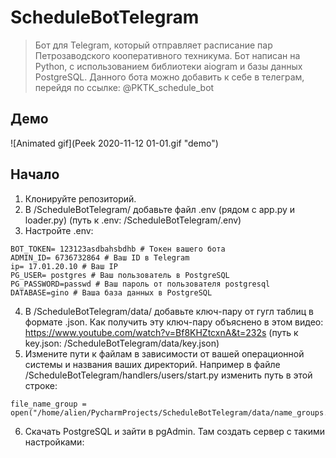 # ScheduleBotTelegram
> Бот для Telegram, который отправляет расписание пар Петрозаводского кооперативного техникума.
> Бот написан на Python, с использованием библиотеки aiogram и базы данных PostgreSQL.
> Данного бота можно добавить к себе в телеграм, перейдя по ссылке: @PKTK_schedule_bot

## Демо
![Animated gif](Peek 2020-11-12 01-01.gif "demo")

## Начало
1. Клонируйте репозиторий.
2. В /ScheduleBotTelegram/ добавьте файл .env (рядом с app.py и loader.py) (путь к .env: /ScheduleBotTelegram/.env)
3. Настройте .env:
```
BOT_TOKEN= 123123asdbahsbdhb # Токен вашего бота
ADMIN_ID= 6736732864 # Ваш ID в Telegram
ip= 17.01.20.10 # Ваш IP
PG_USER= postgres # Ваш пользователь в PostgreSQL
PG_PASSWORD=passwd # Ваш пароль от пользователя postgresql
DATABASE=gino # Ваша база данных в PostgreSQL
```
4. В /ScheduleBotTelegram/data/ добавьте ключ-пару от гугл таблиц в формате .json. Как получить эту ключ-пару объяснено в этом видео: https://www.youtube.com/watch?v=Bf8KHZtcxnA&t=232s (путь к key.json: /ScheduleBotTelegram/data/key.json)
5. Измените пути к файлам в зависимости от вашей операционной системы и названия ваших директорий. Например в файле /ScheduleBotTelegram/handlers/users/start.py изменить путь в этой строке: 
```
file_name_group = open("/home/alien/PycharmProjects/ScheduleBotTelegram/data/name_groups.txt")
```
6. Скачать PostgreSQL и зайти в pgAdmin. Там создать сервер с такими настройками:







